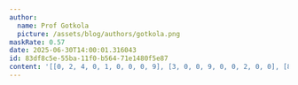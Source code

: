 ```yaml
---
author:
  name: Prof Gotkola
  picture: /assets/blog/authors/gotkola.png
maskRate: 0.57
date: 2025-06-30T14:00:01.316043
id: 83df8c5e-55ba-11f0-b564-71e1480f5e87
content: '[[0, 2, 4, 0, 1, 0, 0, 0, 9], [3, 0, 0, 9, 0, 0, 2, 0, 0], [8, 0, 0, 0, 4, 3, 0, 0, 0], [0, 0, 0, 0, 0, 1, 0, 2, 6], [0, 0, 7, 0, 6, 5, 0, 8, 0], [0, 6, 8, 0, 0, 2, 0, 0, 5], [0, 9, 2, 6, 3, 4, 0, 7, 8], [0, 8, 3, 1, 0, 0, 0, 9, 2], [0, 0, 0, 0, 0, 0, 0, 6, 3]]'
---
```

